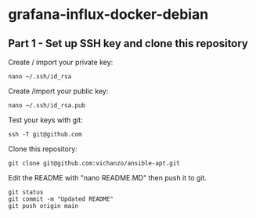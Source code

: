 # grafana-influx-docker-debian


## Part 1 - Set up SSH key and clone this repository
Create / import your private key:
```
nano ~/.ssh/id_rsa
```
Create /import your public key:
```
nano ~/.ssh/id_rsa.pub
```
Test your keys with git:
```
ssh -T git@github.com
```
Clone this repository:
```
git clone git@github.com:vichanzo/ansible-apt.git
```
Edit the README with "nano README.MD" then push it to git.
```
git status
git commit -m "Updated README"
git push origin main
```
